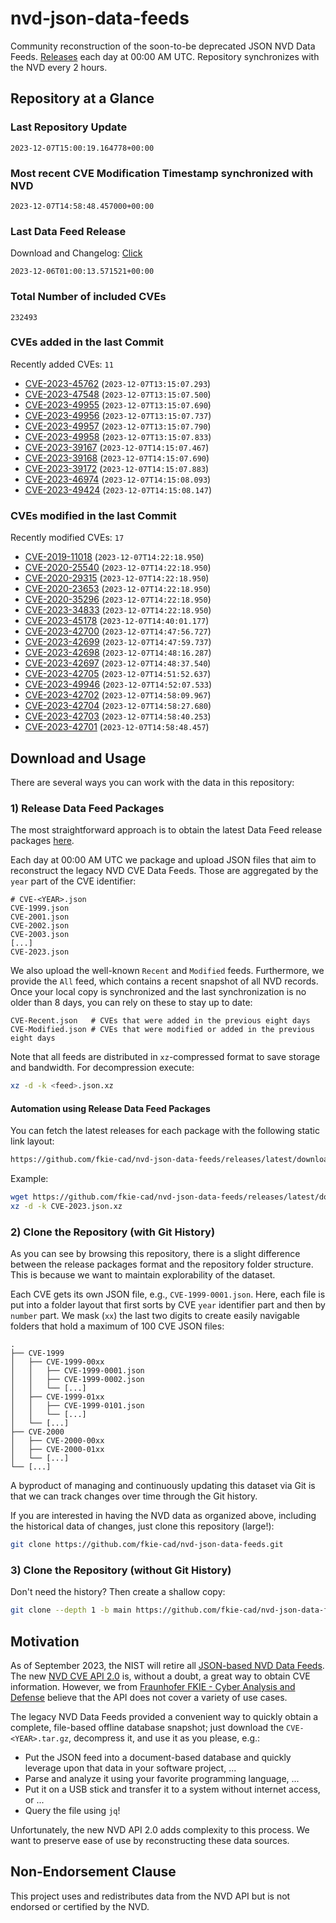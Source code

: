 # nvd-json-data-feeds

Community reconstruction of the soon-to-be deprecated JSON NVD Data Feeds. 
[Releases](https://github.com/fkie-cad/nvd-json-data-feeds/releases/latest) each day at 00:00 AM UTC.
Repository synchronizes with the NVD every 2 hours.

## Repository at a Glance

### Last Repository Update

```plain
2023-12-07T15:00:19.164778+00:00
```

### Most recent CVE Modification Timestamp synchronized with NVD

```plain
2023-12-07T14:58:48.457000+00:00
```

### Last Data Feed Release

Download and Changelog: [Click](https://github.com/fkie-cad/nvd-json-data-feeds/releases/latest)

```plain
2023-12-06T01:00:13.571521+00:00
```

### Total Number of included CVEs

```plain
232493
```

### CVEs added in the last Commit

Recently added CVEs: `11`

* [CVE-2023-45762](CVE-2023/CVE-2023-457xx/CVE-2023-45762.json) (`2023-12-07T13:15:07.293`)
* [CVE-2023-47548](CVE-2023/CVE-2023-475xx/CVE-2023-47548.json) (`2023-12-07T13:15:07.500`)
* [CVE-2023-49955](CVE-2023/CVE-2023-499xx/CVE-2023-49955.json) (`2023-12-07T13:15:07.690`)
* [CVE-2023-49956](CVE-2023/CVE-2023-499xx/CVE-2023-49956.json) (`2023-12-07T13:15:07.737`)
* [CVE-2023-49957](CVE-2023/CVE-2023-499xx/CVE-2023-49957.json) (`2023-12-07T13:15:07.790`)
* [CVE-2023-49958](CVE-2023/CVE-2023-499xx/CVE-2023-49958.json) (`2023-12-07T13:15:07.833`)
* [CVE-2023-39167](CVE-2023/CVE-2023-391xx/CVE-2023-39167.json) (`2023-12-07T14:15:07.467`)
* [CVE-2023-39168](CVE-2023/CVE-2023-391xx/CVE-2023-39168.json) (`2023-12-07T14:15:07.690`)
* [CVE-2023-39172](CVE-2023/CVE-2023-391xx/CVE-2023-39172.json) (`2023-12-07T14:15:07.883`)
* [CVE-2023-46974](CVE-2023/CVE-2023-469xx/CVE-2023-46974.json) (`2023-12-07T14:15:08.093`)
* [CVE-2023-49424](CVE-2023/CVE-2023-494xx/CVE-2023-49424.json) (`2023-12-07T14:15:08.147`)


### CVEs modified in the last Commit

Recently modified CVEs: `17`

* [CVE-2019-11018](CVE-2019/CVE-2019-110xx/CVE-2019-11018.json) (`2023-12-07T14:22:18.950`)
* [CVE-2020-25540](CVE-2020/CVE-2020-255xx/CVE-2020-25540.json) (`2023-12-07T14:22:18.950`)
* [CVE-2020-29315](CVE-2020/CVE-2020-293xx/CVE-2020-29315.json) (`2023-12-07T14:22:18.950`)
* [CVE-2020-23653](CVE-2020/CVE-2020-236xx/CVE-2020-23653.json) (`2023-12-07T14:22:18.950`)
* [CVE-2020-35296](CVE-2020/CVE-2020-352xx/CVE-2020-35296.json) (`2023-12-07T14:22:18.950`)
* [CVE-2023-34833](CVE-2023/CVE-2023-348xx/CVE-2023-34833.json) (`2023-12-07T14:22:18.950`)
* [CVE-2023-45178](CVE-2023/CVE-2023-451xx/CVE-2023-45178.json) (`2023-12-07T14:40:01.177`)
* [CVE-2023-42700](CVE-2023/CVE-2023-427xx/CVE-2023-42700.json) (`2023-12-07T14:47:56.727`)
* [CVE-2023-42699](CVE-2023/CVE-2023-426xx/CVE-2023-42699.json) (`2023-12-07T14:47:59.737`)
* [CVE-2023-42698](CVE-2023/CVE-2023-426xx/CVE-2023-42698.json) (`2023-12-07T14:48:16.287`)
* [CVE-2023-42697](CVE-2023/CVE-2023-426xx/CVE-2023-42697.json) (`2023-12-07T14:48:37.540`)
* [CVE-2023-42705](CVE-2023/CVE-2023-427xx/CVE-2023-42705.json) (`2023-12-07T14:51:52.637`)
* [CVE-2023-49946](CVE-2023/CVE-2023-499xx/CVE-2023-49946.json) (`2023-12-07T14:52:07.533`)
* [CVE-2023-42702](CVE-2023/CVE-2023-427xx/CVE-2023-42702.json) (`2023-12-07T14:58:09.967`)
* [CVE-2023-42704](CVE-2023/CVE-2023-427xx/CVE-2023-42704.json) (`2023-12-07T14:58:27.680`)
* [CVE-2023-42703](CVE-2023/CVE-2023-427xx/CVE-2023-42703.json) (`2023-12-07T14:58:40.253`)
* [CVE-2023-42701](CVE-2023/CVE-2023-427xx/CVE-2023-42701.json) (`2023-12-07T14:58:48.457`)


## Download and Usage

There are several ways you can work with the data in this repository:

### 1) Release Data Feed Packages

The most straightforward approach is to obtain the latest Data Feed release packages [here](https://github.com/fkie-cad/nvd-json-data-feeds/releases/latest).

Each day at 00:00 AM UTC we package and upload JSON files that aim to reconstruct the legacy NVD CVE Data Feeds.
Those are aggregated by the `year` part of the CVE identifier:

```
# CVE-<YEAR>.json
CVE-1999.json
CVE-2001.json
CVE-2002.json
CVE-2003.json
[...]
CVE-2023.json
```

We also upload the well-known `Recent` and `Modified` feeds.
Furthermore, we provide the `All` feed, which contains a recent snapshot of all NVD records.
Once your local copy is synchronized and the last synchronization is no older than 8 days, you can rely on these to stay up to date:

```plain
CVE-Recent.json   # CVEs that were added in the previous eight days
CVE-Modified.json # CVEs that were modified or added in the previous eight days
```

Note that all feeds are distributed in `xz`-compressed format to save storage and bandwidth.
For decompression execute:

```sh
xz -d -k <feed>.json.xz
```


#### Automation using Release Data Feed Packages

You can fetch the latest releases for each package with the following static link layout:

```sh
https://github.com/fkie-cad/nvd-json-data-feeds/releases/latest/download/CVE-<YEAR>.json.xz
```

Example:

```sh
wget https://github.com/fkie-cad/nvd-json-data-feeds/releases/latest/download/CVE-2023.json.xz
xz -d -k CVE-2023.json.xz
```

### 2) Clone the Repository (with Git History)

As you can see by browsing this repository, there is a slight difference between the release packages format and the repository folder structure.
This is because we want to maintain explorability of the dataset.

Each CVE gets its own JSON file, e.g., `CVE-1999-0001.json`.
Here, each file is put into a folder layout that first sorts by CVE `year` identifier part and then by `number` part.
We mask (`xx`) the last two digits to create easily navigable folders that hold a maximum of 100 CVE JSON files:

```plain
.
├── CVE-1999
│   ├── CVE-1999-00xx
│   │   ├── CVE-1999-0001.json
│   │   ├── CVE-1999-0002.json
│   │   └── [...]
│   ├── CVE-1999-01xx
│   │   ├── CVE-1999-0101.json
│   │   └── [...]
│   └── [...]
├── CVE-2000
│   ├── CVE-2000-00xx
│   ├── CVE-2000-01xx
│   └── [...]
└── [...]
```

A byproduct of managing and continuously updating this dataset via Git is that we can track changes over time through the Git history.

If you are interested in having the NVD data as organized above, including the historical data of changes, just clone this repository (large!):

```sh
git clone https://github.com/fkie-cad/nvd-json-data-feeds.git
```

### 3) Clone the Repository (without Git History)

Don't need the history? Then create a shallow copy:

```sh
git clone --depth 1 -b main https://github.com/fkie-cad/nvd-json-data-feeds.git
```

## Motivation

As of September 2023, the NIST will retire all [JSON-based NVD Data Feeds](https://nvd.nist.gov/vuln/data-feeds#divRetirementBanner-1).
The new [NVD CVE API 2.0](https://nvd.nist.gov/developers/vulnerabilities) is, without a doubt, a great way to obtain CVE information.
However, we from [Fraunhofer FKIE - Cyber Analysis and Defense](https://www.fkie.fraunhofer.de/en/departments/cad.html) believe that the API does not cover a variety of use cases.

The legacy NVD Data Feeds provided a convenient way to quickly obtain a complete, file-based offline database snapshot; just download the `CVE-<YEAR>.tar.gz`, decompress it, and use it as you please, e.g.:

* Put the JSON feed into a document-based database and quickly leverage upon that data in your software project, ...
* Parse and analyze it using your favorite programming language, ...
* Put it on a USB stick and transfer it to a system without internet access, or ...
* Query the file using `jq`!

Unfortunately, the new NVD API 2.0 adds complexity to this process.
We want to preserve ease of use by reconstructing these data sources.

## Non-Endorsement Clause

This project uses and redistributes data from the NVD API but is not endorsed or certified by the NVD.